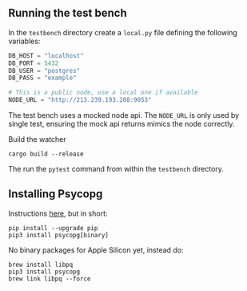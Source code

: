 ## Running the test bench

In the `testbench` directory create a `local.py` file defining the following variables:

```python
DB_HOST = "localhost"
DB_PORT = 5432
DB_USER = "postgres"
DB_PASS = "example"

# This is a public node, use a local one if available
NODE_URL = "http://213.239.193.208:9053"
```

The test bench uses a mocked node api. The `NODE_URL` is only used by single test, ensuring the mock api returns mimics the node correctly.

Build the watcher

```
cargo build --release
```

The run the `pytest` command from within the `testbench` directory.

## Installing Psycopg

Instructions [here](https://www.psycopg.org/psycopg3/docs/basic/install.html), but in short:

```
pip install --upgrade pip
pip3 install psycopg[binary]
```

No binary packages for Apple Silicon yet, instead do:

```
brew install libpq
pip3 install psycopg
brew link libpq --force
```

